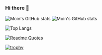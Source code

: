 ### Hi there 👋

![Moin's GitHub stats](https://github-readme-stats-rust-one-38.vercel.app/api?username=5u623l20&count_private=true&include_all_commits=true&show_icons=true&theme=nord)
![Moin's GitHub stats](https://github-readme-stats-two-ashen-98.vercel.app/api?username=5u623l20&count_private=true&include_all_commits=true&show_icons=true&theme=nord)

![Top Langs](https://github-readme-stats-two-ashen-98.vercel.app/api/top-langs/?username=5u623l20&langs_count=10&layout=compact&theme=nord)

[![Readme Quotes](https://quotes-github-readme.vercel.app/api?type=horizontal&theme=nord)](https://github.com/piyushsuthar/github-readme-quotes)

[![trophy](http://github-readme-stats-two-ashen-98.vercel.app/?username=5u623l20&theme=nord&no-frame=true&column=4&margin-w=15&margin-h=15)](https://github.com/ryo-ma/github-profile-trophy)

<!--
[![Readme Card](https://github-readme-stats.vercel.app/api/pin/?username=anuraghazra&repo=github-readme-stats)](https://github.com/anuraghazra/github-readme-stats)

<a href="https://github.com/anuraghazra/github-readme-stats">
  <img align="center" src="https://github-readme-stats.vercel.app/api/pin/?username=anuraghazra&repo=github-readme-stats" />
</a>
<a href="https://github.com/anuraghazra/convoychat">
  <img align="center" src="https://github-readme-stats.vercel.app/api/pin/?username=anuraghazra&repo=convoychat" />
</a>

**5u623l20/5u623l20** is a ✨ _special_ ✨ repository because its `README.md` (this file) appears on your GitHub profile.

Here are some ideas to get you started:

- 🔭 I’m currently working on ...
- 🌱 I’m currently learning ...
- 👯 I’m looking to collaborate on ...
- 🤔 I’m looking for help with ...
- 💬 Ask me about ...
- 📫 How to reach me: ...
- 😄 Pronouns: ...
- ⚡ Fun fact: ...
-->
